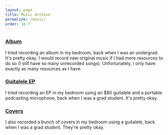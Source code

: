 ```yaml
---
layout: page
title: Music Archive
permalink: /music/
order: 10.7
---
```



### [Album](https://youtube.com/playlist?list=PL1cbDCwiXI8SE_iE70ZQ1xxQBLRERes0n)
I tried recording an album in my bedroom, back when I was an undergrad. It's pretty okay. I would record new original music if I had more resources to do so (I still have so many unrecorded songs). Unfortunately, I only have exactly as many resources as I have.

### [Guitalele EP](https://youtube.com/playlist?list=PL1cbDCwiXI8Sz72KYoMlu_Q0NC-Cp3Xg9)
I tried recording an EP in my bedroom using an $80 guitalele and a portable podcasting microphone, back when I was a grad student. It's pretty okay.

### [Covers](https://youtube.com/playlist?list=PL1cbDCwiXI8TOUe52ILU3udZQcn7AjG_q)
I also recorded a bunch of covers in my bedroom using a guitalele, back when I was a grad student. They're pretty okay.
